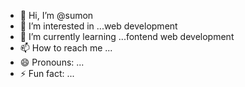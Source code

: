- 👋 Hi, I’m @sumon
- 👀 I’m interested in ...web development
- 🌱 I’m currently learning ...fontend web development
- 📫 How to reach me ...
- 😄 Pronouns: ...
- ⚡ Fun fact: ...

<!---
sumon107/sumon107 is a ✨ special ✨ repository because its `README.md` (this file) appears on your GitHub profile.
You can click the Preview link to take a look at your changes.
--->
